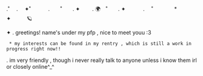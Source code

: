 .˚ 　.　 ✦˚　　 　.　　˚　　. ✦　　 . 🌍　˚　　. ✦ 　　　.   ˚　　　　*　　 　　✦　　　🪐

✦ . greetings! name's under my pfp , nice to meet youu :3
     
     * my interests can be found in my rentry , which is still a work in progress right now!!

. im very friendly , though i never really talk to anyone unless i know them irl or closely online^_^
